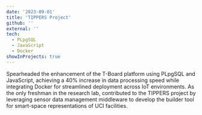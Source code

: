 ```yaml
---
date: '2023-09-01'
title: 'TIPPERS Project'
github: ''
external: ''
tech:
  - PLpgSQL
  - JavaScript
  - Docker
showInProjects: true
---
```


Spearheaded the enhancement of the T-Board platform using PLpgSQL and JavaScript, achieving a 40% increase in data processing speed while integrating Docker for streamlined deployment across IoT environments. As the only freshman in the research lab, contributed to the TIPPERS project by leveraging sensor data management middleware to develop the builder tool for smart-space representations of UCI facilities.
